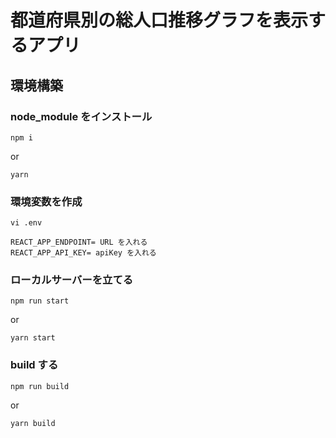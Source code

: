 # 都道府県別の総人口推移グラフを表示するアプリ

## 環境構築

### node_module をインストール

```
npm i
```

or

```
yarn
```

### 環境変数を作成

```
vi .env
```

```.env
REACT_APP_ENDPOINT= URL を入れる
REACT_APP_API_KEY= apiKey を入れる
```

### ローカルサーバーを立てる

```
npm run start
```

or

```
yarn start
```

### build する

```
npm run build
```

or

```
yarn build
```
